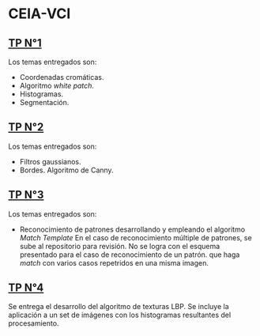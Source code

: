 # CEIA-VCI
## [TP N°1](https://github.com/cg-massobrio/CEIA-VCI/tree/main/tp_1)
Los temas entregados son:
- Coordenadas cromáticas.
- Algoritmo _white patch_.
- Histogramas.
- Segmentación.

## [TP N°2](https://github.com/cg-massobrio/CEIA-VCI/tree/main/tp_2)
Los temas entregados son:
- Filtros gaussianos.
- Bordes. Algoritmo de Canny.

## [TP N°3](https://github.com/cg-massobrio/CEIA-VCI/tree/main/tp_3)
Los temas entregados son:
- Reconocimiento de patrones desarrollando y empleando el algoritmo _Match Template_
En el caso de reconocimiento múltiple de patrones, se sube al repositorio para revisión. No se logra con el esquema presentado para el caso de reconocimiento de un patrón. que haga _match_ con varios casos repetridos en una misma imagen.

## [TP N°4](https://github.com/cg-massobrio/CEIA-VCI/tree/main/tp_4)
Se entrega el desarrollo del algoritmo de texturas LBP. Se incluye la aplicación a un set de imágenes con los histogramas resultantes del procesamiento. 
